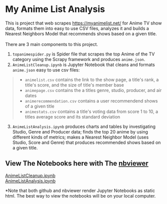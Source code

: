 # My Anime List Analysis
This is project that web scrapes https://myanimelist.net/ for Anime TV show data, formats them into easy to use CSV files, analyzes it and builds a Nearest Neighbors Model that recommends shows based on a given title.
<br>
<br>
There are 3 main components to this project.
1. `topanimespider.py` is Spider file that scrapes the top Anime of the TV category using the Scrapy framework and produces `anime.json`.
2. `AnimeListCleanup.ipynb` is Jupyter Notebook that cleans and formats `anime.json` easy to use csv files:
>  - `animelist.csv` contains the link to the show page, a title's rank, a title's score, and the size of title's member base
>  - `animepage.csv` contains the a titles genre, studio, producer, and air dates
>  - `animerecommendation.csv` contains a user recommendend shows of a given title
>  - `animestats.csv` contains a title's voting data from score 1 to 10, a titles average score and its standard deviation
3. `AnimeListAnalysis.ipynb` produces charts and tables by investigating Studio, Genre and Producer data; finds the top 20 anime by using different kinds of metrics; makes a Nearest Neighbor Model (uses Studio, Score and Genre) that produces recommended shows based on a given title.

## View The Notebooks here with The [nbviewer](https://nbviewer.jupyter.org/)
[AnimeListCleanup.ipynb](https://nbviewer.jupyter.org/github/gugzkumar/myanimelist_analysis/blob/master/AnimeListCleanup.ipynb)<br>
[AnimeListAnalysis.ipynb](https://nbviewer.jupyter.org/github/gugzkumar/myanimelist_analysis/blob/master/AnimeListAnalysis.ipynb)<br>

*Note that both github and nbviewer render Jupyter Notebooks as static html. The best way to view the notebooks will be on your local computer.
